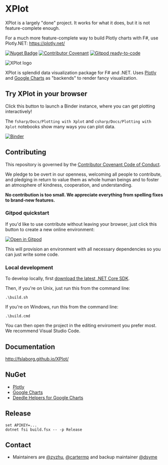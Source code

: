 # XPlot

XPlot is a largely "done" project. It works for what it does, but it is not feature-complete enough.

For a much more feature-complete way to build Plotly charts with F#, use Plotly.NET: https://plotly.net/

[![Nuget Badge](https://buildstats.info/nuget/XPlot.Plotly)](https://www.nuget.org/packages/XPlot.Plotly/) [![Contributor Covenant](https://img.shields.io/badge/Contributor%20Covenant-v1.4%20adopted-ff69b4.svg)](code-of-conduct.md) [![Gitpod ready-to-code](https://img.shields.io/badge/Gitpod-ready--to--code-blue?logo=gitpod)](https://gitpod.io/#https://github.com/fslaborg/xplot)

![XPlot logo](misc/XPlot.png)

XPlot is splendid data visualization package for F# and .NET. Uses [Plotly](https://plot.ly/graphing-libraries/) and [Google Charts](https://developers.google.com/chart/) as "backends" to render fancy visualization.

## Try XPlot in your browser

Click this button to launch a Binder instance, where you can get plotting interactively!

The `fsharp/Docs/Plotting with Xplot` and `csharp/Docs/Plotting with Xplot` notebooks show many ways you can plot data.

[![Binder](https://mybinder.org/badge_logo.svg)](https://mybinder.org/v2/gh/dotnet/interactive/main?urlpath=lab)

## Contributing

This repository is governed by the [Contributor Covenant Code of Conduct](https://www.contributor-covenant.org/).

We pledge to be overt in our openness, welcoming all people to contribute, and pledging in return to value them as whole human beings and to foster an atmosphere of kindness, cooperation, and understanding.

**No contribution is too small. We appreciate everything from spelling fixes to brand-new features.**

### Gitpod quickstart

If you'd like to use contribute without leaving your browser, just click this button to create a new online environment:

[![Open in Gitpod](https://gitpod.io/button/open-in-gitpod.svg)](https://gitpod.io/#https://github.com/fslaborg/xplot)

This will provision an environment with all necessary dependencies so you can just write some code.

### Local development

To develop locally, first [download the latest .NET Core SDK](https://dotnet.microsoft.com/download).

Then, if you're on Unix, just run this from the command line:

    .\build.sh

If you're on Windows, run this from the command line:

    .\build.cmd

You can then open the project in the editing enviroment you prefer most. We recommend Visual Studio Code.

## Documentation

http://fslaborg.github.io/XPlot/

## NuGet

* [Plotly](http://www.nuget.org/packages/XPlot.Plotly/)
* [Google Charts](http://www.nuget.org/packages/XPlot.GoogleCharts/)
* [Deedle Helpers for Google Charts](http://www.nuget.org/packages/XPlot.GoogleCharts.Deedle/)

## Release

    set APIKEY=...
    dotnet fsi build.fsx -- -p Release

## Contact

* Maintainers are [@zyzhu](http://github.com/zyzhu), [@cartermp](http://github.com/cartermp) and backup maintainer [@dsyme](http://github.com/dsyme)

